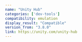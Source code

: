 ```yaml
---
name: "Unity Hub"
categories: ['dev-tools']
compatibility: emulation
display_result: "Compatible"
version_from: "3.8.0"
link: https://unity.com/unity-hub
---
```

